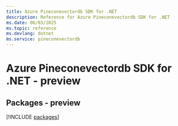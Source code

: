 ```yaml
---
title: Azure Pineconevectordb SDK for .NET
description: Reference for Azure Pineconevectordb SDK for .NET
ms.date: 06/03/2025
ms.topic: reference
ms.devlang: dotnet
ms.service: pineconevectordb
---
```

# Azure Pineconevectordb SDK for .NET - preview
## Packages - preview
[!INCLUDE [packages](pineconevectordb-index.md)]